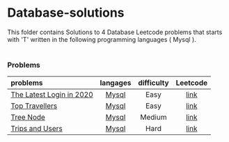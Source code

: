 # Database-solutions
This folder contains Solutions to 4 Database Leetcode problems that starts with 'T' written in the following programming languages ( Mysql ).<br><br>
### Problems ###
|problems|langages|difficulty|Leetcode|
|:-------|:------:|:--------:|:------:|
|[The Latest Login in 2020](https://github.com/AnasImloul/Leetcode-solutions/tree/main/scripts/database/T/The%20Latest%20Login%20in%202020/)|[Mysql](https://github.com/AnasImloul/Leetcode-solutions/tree/main/scripts/database/T/The%20Latest%20Login%20in%202020/The%20Latest%20Login%20in%202020.sql)|Easy|[link](https://leetcode.com/problems/the-latest-login-in-2020)|
|[Top Travellers](https://github.com/AnasImloul/Leetcode-solutions/tree/main/scripts/database/T/Top%20Travellers/)|[Mysql](https://github.com/AnasImloul/Leetcode-solutions/tree/main/scripts/database/T/Top%20Travellers/Top%20Travellers.sql)|Easy|[link](https://leetcode.com/problems/top-travellers)|
|[Tree Node](https://github.com/AnasImloul/Leetcode-solutions/tree/main/scripts/database/T/Tree%20Node/)|[Mysql](https://github.com/AnasImloul/Leetcode-solutions/tree/main/scripts/database/T/Tree%20Node/Tree%20Node.sql)|Medium|[link](https://leetcode.com/problems/tree-node)|
|[Trips and Users](https://github.com/AnasImloul/Leetcode-solutions/tree/main/scripts/database/T/Trips%20and%20Users/)|[Mysql](https://github.com/AnasImloul/Leetcode-solutions/tree/main/scripts/database/T/Trips%20and%20Users/Trips%20and%20Users.sql)|Hard|[link](https://leetcode.com/problems/trips-and-users)|